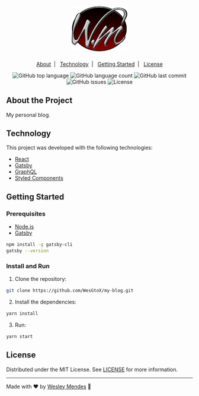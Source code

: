 <h1 align="center">
  <a href="https://github.com/WesGtoX/my-blog">
    <img src=".github/wm_logo.png" alt="WM Blog" title="WM Blog" width="150px">
  </a>
  <br />
</h1>

<p align="center">
  <a href="#about-the-project">About</a>&nbsp;&nbsp;|&nbsp;&nbsp;
  <a href="#technology">Technology</a>&nbsp;&nbsp;|&nbsp;&nbsp;
  <a href="#getting-started">Getting Started</a>&nbsp;&nbsp;|&nbsp;&nbsp;
  <a href="#license">License</a>
</p>

<p align="center">
  <img alt="GitHub top language" src="https://img.shields.io/github/languages/top/wesgtox/my-blog?style=plastic" />
  <img alt="GitHub language count" src="https://img.shields.io/github/languages/count/wesgtox/my-blog?style=plastic" />
  <img alt="GitHub last commit" src="https://img.shields.io/github/last-commit/wesgtox/my-blog?style=plastic" />
  <img alt="GitHub issues" src="https://img.shields.io/github/issues/wesgtox/my-blog?style=plastic" />
  <img alt="License" src="https://img.shields.io/github/license/wesgtox/my-blog?style=plastic" />
</p>


## About the Project

My personal blog.


## Technology

This project was developed with the following technologies:

- [React](https://reactjs.org/)
- [Gatsby](https://www.gatsbyjs.com/)
- [GraphQL](https://graphql.org/)
- [Styled Components](https://styled-components.com/)


## Getting Started

### Prerequisites

- [Node.js](https://nodejs.org/)
- [Gatsby](https://www.gatsbyjs.com/docs/tutorial/)
```bash
npm install -g gatsby-cli
gatsby --version
```


### Install and Run

1. Clone the repository:
```bash
git clone https://github.com/WesGtoX/my-blog.git
```
2. Install the dependencies:
```bash
yarn install
```
3. Run:
```bash
yarn start
```


## License

Distributed under the MIT License. See [LICENSE](LICENSE) for more information.

---

Made with ♥ by [Wesley Mendes](https://wesleymendes.com/) :wave:
